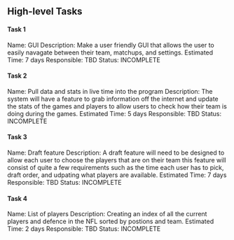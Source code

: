 ## High-level Tasks

#### Task 1
Name: GUI
Description: Make a user friendly GUI that allows the user to easily navagate between their team, matchups, and settings.
Estimated Time: 7 days
Responsible: TBD
Status: INCOMPLETE

#### Task 2
Name: Pull data and stats in live time into the program
Description: The system will have a feature to grab information off the internet and update the stats of the games and players to allow users to check how their team is doing during the games.
Estimated Time: 5 days
Responsible: TBD
Status: INCOMPLETE

#### Task 3
Name: Draft feature
Description: A draft feature will need to be designed to allow each user to choose the players that are on their team this feature will consist of quite a few requirements such as the time each user has to pick, draft order, and udpating what players are available.
Estimated Time: 7 days
Responsible: TBD
Status: INCOMPLETE

#### Task 4
Name: List of players
Description: Creating an index of all the current players and defence in the NFL sorted by postions and team.
Estimated Time: 2 days
Responsible: TBD
Status: INCOMPLETE
